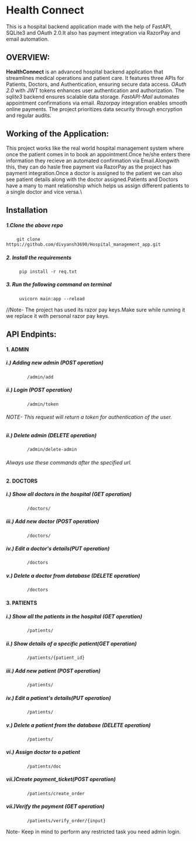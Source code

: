 # Health Connect
This is a hospital backend application made with the help of FastAPI, SQLite3 and OAuth 2.0.It also has payment integration via RazorPay and email automation.


## OVERVIEW:
**HealthConnect** is an advanced hospital backend application that streamlines medical operations and patient care. It features three APIs for Patients, Doctors, and Authentication, ensuring secure data access. _OAuth 2.0_ with JWT tokens enhances user authentication and authorization. The _sqlite3_ backend ensures scalable data storage. _FastAPI-Mail_ automates appointment confirmations via email. _Razorpay_ integration enables smooth online payments. The project prioritizes data security through encryption and regular audits. 

## Working of the Application:
This project works like the real world hospital management system where once the patient comes in to book an appointment.Once he/she enters there information they recieve an automated confirmation via Email.Alongwith this, they can do hasle free payment via RazorPay as the project has payment integration.Once a doctor is assigned to the patient we can also see patient details along with the doctor assigned.Patients and Doctors have a many to mant relationship which helps us assign different patients to a single doctor and vice versa.\


## Installation 
##### 1.Clone the above repo
        git clone https://github.com/divyansh3690/Hospital_management_app.git
        
##### 2. Install the requirements
         pip install -r req.txt
         
##### 3. Run the following command on terminal
         uvicorn main:app --reload

//Note- The project has used its razor pay keys.Make sure while running it we replace it with personal razor pay keys.


## API Endpints:
#### 1. ADMIN

##### i.)  Adding new admin (POST operation)
            /admin/add
##### ii.) Login (POST operation)
            /admin/token
######   NOTE- This request will return a token for authentication of the user.
##### ii.) Delete admin (DELETE operation)
            /admin/delete-admin
            

###### Always use these commands after the specified url.

#### 2. DOCTORS
        
#####   i.)  Show all doctors in the hospital (GET operation)
            /doctors/        
#####   iii.) Add new doctor  (POST operation)            
            /doctors/                     
#####   iv.)  Edit a doctor's details(PUT operation)            
            /doctors   
#####   v.)   Delete a doctor from database (DELETE operation)            
            /doctors
            
#### 3. PATIENTS
        
#####   i.)  Show all the patients in the hospital (GET operation)
            /patients/        
#####   ii.) Show details of a specific patient(GET operation)
            /patients/{patient_id}    
#####   iii.) Add new patient  (POST operation)            
            /patients/                     
#####   iv.)  Edit a patient's details(PUT operation)            
            /patients/
#####   v.)   Delete a patient from the database (DELETE operation)            
            /patients/
#####   vi.) Assign doctor to a patient
            /patients/doc
#####   vii.)Create payment_ticket(POST operation)
            /patients/create_order
#####   vii.)Verify the payment (GET operation)
            /patients/verify_order/{input}
            
Note- Keep in mind to perform any restricted task you need admin login.
            
            
